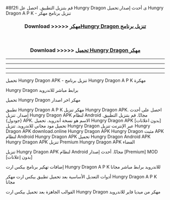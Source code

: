#8f2fi قم بتنزيل التطبيق. احصل عل Hungry Dragon  ى أحدث إصدار.تحميل Hungry Dragon  A P K - تنزيل برنامج مهكر



<div align="center">
<h3>Download >>>>> <a href="https://ar-sites.web.app/?ar= Hungry Dragon ">مهكرHungry Dragon  تنزيل برنامج</a></h3><br>

<h3>Download >>>>> <a href="https://ar-sites.web.app/?ar= Hungry Dragon ">تحميل Hungry Dragon  مهكر</a></h3>
</div>


----------------------------------------------------------

----------------------------------------------------------

----------------------------------------------------------

----------------------------------------------------------


تحميل Hungry Dragon  APK - تنزيل برنامج Hungry Dragon  A P K مهكرة

Hungry Dragon  برابط مباشر للاندرويد

تحميل Hungry Dragon  مهكر اخر اصدار

تطبيق Hungry Dragon  A P K مهكر
تنزيل Hungry Dragon  APK. احصل على أحدث إصدار.
تنزيل Hungry Dragon  APK لنظام Android مجانًا.
قم بتنزيل التطبيق. {جودول} APK. الاسم هو نسخة أندرويد.
تحميل Hungry Dragon  APK [بدون اعلانات]
تحميل مود مجاني للاندرويد.
تنزيل Hungry Dragon  عبر الإنترنت
تنزيل Hungry Dragon  APK
download.online Hungry Dragon  APK
Hungry Dragon  مثبت APK لنظام Android
Hungry Dragon  APK
تحميل Hungry Dragon  Android APK
Hungry Dragon  APK تنزيل Premium
Hungry Dragon  APK الفضاء

تنزيل Hungry Dragon  APK لنظام Android مجانًا. أحدث إصدار [Premium] MOD [بدون إعلانات]

إضافات تهكير برنامج بيكس ارت Hungry Dragon  A P K للاندرويد برابط مباشر مجانا

أدوات التعديل الأساسية بعد تحميل تطبيق بيكس ارت مهكر Hungry Dragon  A P K مجانا

القوالب الجاهزة بعد تحميل بيكس ارت Hungry Dragon  مهكر من ميديا فاير للاندرويد



